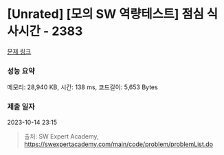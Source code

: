 # [Unrated] [모의 SW 역량테스트] 점심 식사시간 - 2383 

[문제 링크](https://swexpertacademy.com/main/code/problem/problemDetail.do?contestProbId=AV5-BEE6AK0DFAVl) 

### 성능 요약

메모리: 28,940 KB, 시간: 138 ms, 코드길이: 5,653 Bytes

### 제출 일자

2023-10-14 23:15



> 출처: SW Expert Academy, https://swexpertacademy.com/main/code/problem/problemList.do